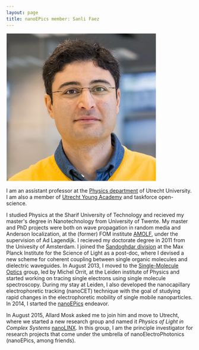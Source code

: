 ```yaml
---
layout: page
title: nanoEPics member: Sanli Faez
---
```

![Sanli](../images/sanli_th.png)

I am an assistant professor at the [Physics department](https://www.uu.nl/en/organisation/department-of-physics) of Utrecht University. I am also a member of [Utrecht Young Academy](https://www.uu.nl/en/research/utrecht-young-academy) and taskforce open-science.

I studied Physics at the Sharif University of Technology and recieved my master's degree in Nanotechnology from University of Twente. My master and PhD projects were both on wave propagation in random media and Anderson localization, at the \(former\) FOM institute [AMOLF](http://www.amolf.nl), under the supervision of Ad Lagendijk. I recieved my doctorate degree in 2011 from the Univesity of Amsterdam. I joined the [Sandoghdar division](http://www.mpl.mpg.de/en/sandoghdar/) at the Max Planck Institute for the Science of Light as a post-doc, where I devised a new scheme for coherent coupling between single organic molecules and dielectric waveguides. In August 2013, I moved to the [Single-Molecule Optics](http://www.single-molecule.nl) group, led by Michel Orrit, at the Leiden institute of Physics and started working on tracing single electrons using single molecule spectroscopy. During my stay at Leiden, I also developed the nanocapillary electrophoretic tracking \(nanoCET\) technique with the goal of studying rapid changes in the electrophoretic mobility of single mobile nanoparticles. In 2014, I started the [nanoEPics](http://www.nano-epics.com) endeavor.

In August 2015, Allard Mosk asked me to join him and move to Utrecht, where we started a new research group and named it _Physics of Light in Complex Systems_ [nanoLINX](http://www.nanolinx.nl). In this group, I am the principle investigator for research projects that come under the umbrella of nanoElectroPhotonics (nanoEPics, among friends).
